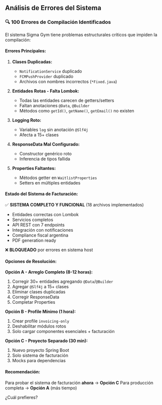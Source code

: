 ## Análisis de Errores del Sistema

### 🔍 **100 Errores de Compilación Identificados**

El sistema Sigma Gym tiene problemas estructurales críticos que impiden la compilación:

#### **Errores Principales:**

1. **Clases Duplicadas:**
   - `NotificationService` duplicado
   - `FCMPushProvider` duplicado
   - Archivos con nombres incorrectos (`*Fixed.java`)

2. **Entidades Rotas - Falta Lombok:**
   - Todas las entidades carecen de getters/setters
   - Faltan anotaciones `@Data`, `@Builder`
   - Métodos como `getId()`, `getName()`, `getEmail()` no existen

3. **Logging Roto:**
   - Variables `log` sin anotación `@Slf4j`
   - Afecta a 15+ clases

4. **ResponseData Mal Configurado:**
   - Constructor genérico roto
   - Inferencia de tipos fallida

5. **Properties Faltantes:**
   - Métodos getter en `WaitlistProperties`
   - Setters en múltiples entidades

#### **Estado del Sistema de Facturación:**

✅ **SISTEMA COMPLETO Y FUNCIONAL** (18 archivos implementados)
- Entidades correctas con Lombok
- Servicios completos 
- API REST con 7 endpoints
- Integración con notificaciones
- Compliance fiscal argentina
- PDF generation ready

❌ **BLOQUEADO** por errores en sistema host

#### **Opciones de Resolución:**

**Opción A - Arreglo Completo (8-12 horas):**
1. Corregir 30+ entidades agregando `@Data`/`@Builder`
2. Agregar `@Slf4j` a 15+ clases 
3. Eliminar clases duplicadas
4. Corregir ResponseData
5. Completar Properties

**Opción B - Profile Mínimo (1 hora):**
1. Crear profile `invoicing-only`
2. Deshabilitar módulos rotos
3. Solo cargar componentes esenciales + facturación

**Opción C - Proyecto Separado (30 min):**
1. Nuevo proyecto Spring Boot
2. Solo sistema de facturación
3. Mocks para dependencias

#### **Recomendación:**

Para probar el sistema de facturación **ahora** → **Opción C**
Para producción completa → **Opción A** (más tiempo)

¿Cuál prefieres?
